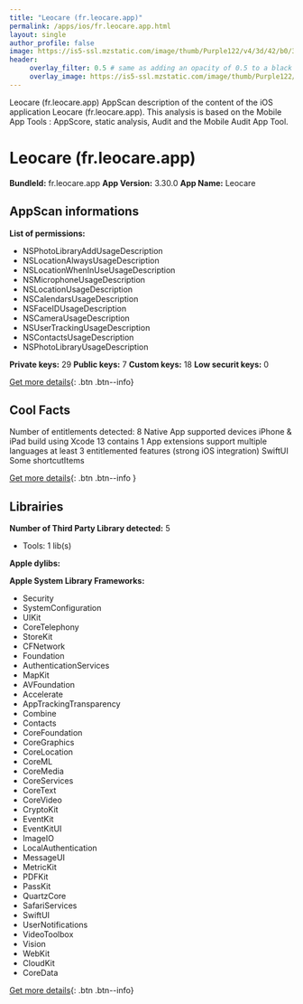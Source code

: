 ```yaml
---
title: "Leocare (fr.leocare.app)"
permalink: /apps/ios/fr.leocare.app.html
layout: single
author_profile: false
image: https://is5-ssl.mzstatic.com/image/thumb/Purple122/v4/3d/42/b0/3d42b06a-d87b-b202-08a2-0869c1f7730c/AppIcon-0-0-1x_U007emarketing-0-10-0-85-220.png/512x512bb.jpg
header: 
     overlay_filter: 0.5 # same as adding an opacity of 0.5 to a black background
     overlay_image: https://is5-ssl.mzstatic.com/image/thumb/Purple122/v4/3d/42/b0/3d42b06a-d87b-b202-08a2-0869c1f7730c/AppIcon-0-0-1x_U007emarketing-0-10-0-85-220.png/512x512bb.jpg
---
```

Leocare (fr.leocare.app) AppScan description of the content of the iOS application Leocare (fr.leocare.app). This analysis is based on the Mobile App Tools : AppScore, static analysis, Audit and the Mobile Audit App Tool.

# Leocare (fr.leocare.app)

**BundleId:** fr.leocare.app
**App Version:** 3.30.0
**App Name:** Leocare


## AppScan informations 

**List of permissions:** 
- NSPhotoLibraryAddUsageDescription
- NSLocationAlwaysUsageDescription
- NSLocationWhenInUseUsageDescription
- NSMicrophoneUsageDescription
- NSLocationUsageDescription
- NSCalendarsUsageDescription
- NSFaceIDUsageDescription
- NSCameraUsageDescription
- NSUserTrackingUsageDescription
- NSContactsUsageDescription
- NSPhotoLibraryUsageDescription
  
  
**Private keys:** 29
**Public keys:** 7
**Custom keys:** 18
**Low securit keys:** 0
  
[Get more details](/pricing.html){: .btn .btn--info}

## Cool Facts

Number of entitlements detected: 8
Native App
supported devices iPhone & iPad
build using Xcode 13
contains 1 App extensions
support multiple languages
at least 3 entitlemented features (strong iOS integration)
SwiftUI
Some shortcutItems 
  
[Get more details](/pricing.html){: .btn .btn--info }

## Librairies 
**Number of Third Party Library detected:** 5
- Tools: 1 lib(s)


**Apple dylibs:**


**Apple System Library Frameworks:**
- Security
- SystemConfiguration
- UIKit
- CoreTelephony
- StoreKit
- CFNetwork
- Foundation
- AuthenticationServices
- MapKit
- AVFoundation
- Accelerate
- AppTrackingTransparency
- Combine
- Contacts
- CoreFoundation
- CoreGraphics
- CoreLocation
- CoreML
- CoreMedia
- CoreServices
- CoreText
- CoreVideo
- CryptoKit
- EventKit
- EventKitUI
- ImageIO
- LocalAuthentication
- MessageUI
- MetricKit
- PDFKit
- PassKit
- QuartzCore
- SafariServices
- SwiftUI
- UserNotifications
- VideoToolbox
- Vision
- WebKit
- CloudKit
- CoreData


  
[Get more details](/pricing.html){: .btn .btn--info}

